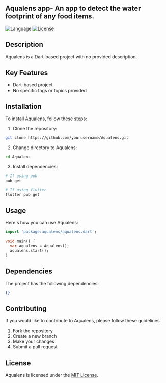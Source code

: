 ## Aqualens app- An app to detect the water footprint of any food items.

[![Language](https://img.shields.io/badge/language-Dart-blue)](https://dart.dev/)
[![License](https://img.shields.io/badge/license-MIT-green)](https://opensource.org/licenses/MIT)

## Description

Aqualens is a Dart-based project with no provided description.

## Key Features

- Dart-based project
- No specific tags or topics provided

## Installation

To install Aqualens, follow these steps:

1. Clone the repository:

```bash
git clone https://github.com/yourusername/Aqualens.git
```

2. Change directory to Aqualens:

```bash
cd Aqualens
```

3. Install dependencies:

```bash
# If using pub
pub get

# If using flutter
flutter pub get
```

## Usage

Here's how you can use Aqualens:

```dart
import 'package:aqualens/aqualens.dart';

void main() {
  var aqualens = Aqualens();
  aqualens.start();
}
```

## Dependencies

The project has the following dependencies:

```json
{}
```

## Contributing

If you would like to contribute to Aqualens, please follow these guidelines.

1. Fork the repository
2. Create a new branch
3. Make your changes
4. Submit a pull request

## License

Aqualens is licensed under the [MIT License](https://opensource.org/licenses/MIT).
